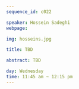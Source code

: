 ```yaml
---
sequence_id: c022

speaker: Hossein Sadeghi
webpage: 

img: hosseins.jpg

title: TBD

abstract: TBD

day: Wednesday
time: 11:45 am ~ 12:15 pm
---
```

